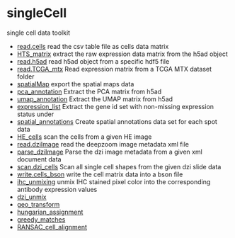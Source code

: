 ﻿# singleCell

single cell data toolkit

+ [read.cells](singleCell/read.cells.1) read the csv table file as cells data matrix
+ [HTS_matrix](singleCell/HTS_matrix.1) extract the raw expression data matrix from the h5ad object
+ [read.h5ad](singleCell/read.h5ad.1) read h5ad object from a specific hdf5 file
+ [read.TCGA_mtx](singleCell/read.TCGA_mtx.1) Read expression matrix from a TCGA MTX dataset folder
+ [spatialMap](singleCell/spatialMap.1) export the spatial maps data
+ [pca_annotation](singleCell/pca_annotation.1) Extract the PCA matrix from h5ad
+ [umap_annotation](singleCell/umap_annotation.1) Extract the UMAP matrix from h5ad
+ [expression_list](singleCell/expression_list.1) Extract the gene id set with non-missing expression status under 
+ [spatial_annotations](singleCell/spatial_annotations.1) Create spatial annotations data set for each spot data
+ [HE_cells](singleCell/HE_cells.1) scan the cells from a given HE image
+ [read.dziImage](singleCell/read.dziImage.1) read the deepzoom image metadata xml file
+ [parse_dziImage](singleCell/parse_dziImage.1) Parse the dzi image metadata from a given xml document data
+ [scan.dzi_cells](singleCell/scan.dzi_cells.1) Scan all single cell shapes from the given dzi slide data
+ [write.cells_bson](singleCell/write.cells_bson.1) write the cell matrix data into a bson file
+ [ihc_unmixing](singleCell/ihc_unmixing.1) unmix IHC stained pixel color into the corresponding antibody expression values
+ [dzi_unmix](singleCell/dzi_unmix.1) 
+ [geo_transform](singleCell/geo_transform.1) 
+ [hungarian_assignment](singleCell/hungarian_assignment.1) 
+ [greedy_matches](singleCell/greedy_matches.1) 
+ [RANSAC_cell_alignment](singleCell/RANSAC_cell_alignment.1) 
